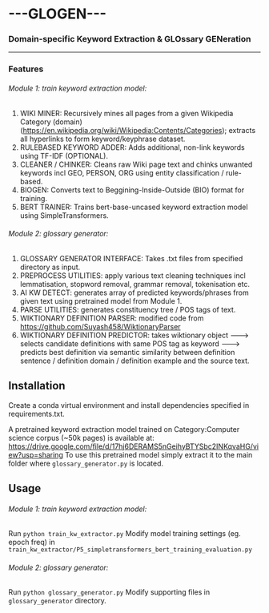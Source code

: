# ---GLOGEN---
### Domain-specific Keyword Extraction & GLOssary GENeration
---------------------------------------------
### Features
###### Module 1: train keyword extraction model:
1. WIKI MINER: Recursively mines all pages from a given Wikipedia Category (domain) (https://en.wikipedia.org/wiki/Wikipedia:Contents/Categories); extracts all hyperlinks to form keyword/keyphrase dataset.
2. RULEBASED KEYWORD ADDER: Adds additional, non-link keywords using TF-IDF (OPTIONAL).
3. CLEANER / CHINKER: Cleans raw Wiki page text and chinks unwanted keywords incl GEO, PERSON, ORG using entity classification / rule-based.
4. BIOGEN: Converts text to Beggining-Inside-Outside (BIO) format for training.
5. BERT TRAINER: Trains bert-base-uncased keyword extraction model using SimpleTransformers.

###### Module 2: glossary generator:
1. GLOSSARY GENERATOR INTERFACE: Takes .txt files from specified directory as input.
2. PREPROCESS UTILITIES: apply various text cleaning techniques incl lemmatisation, stopword removal, grammar removal, tokenisation etc.
3. AI KW DETECT: generates array of predicted keywords/phrases from given text using pretrained model from Module 1.
4. PARSE UTILITIES: generates constituency tree / POS tags of text.
5. WIKTIONARY DEFINITION PARSER: modified code from https://github.com/Suyash458/WiktionaryParser
6. WIKTIONARY DEFINITION PREDICTOR: takes wiktionary object ---> selects candidate definitions with same POS tag as keyword 
---> predicts best definition via semantic similarity between definition sentence / definition domain / definition example and the source text.


## Installation
Create a conda virtual environment and install dependencies specified in requirements.txt.

A pretrained keyword extraction model trained on Category:Computer science corpus (~50k pages) is available at:
https://drive.google.com/file/d/17hj6DERAMS5nGeihyBTYSbc2INKqvaHG/view?usp=sharing
To use this pretrained model simply extract it to the main folder where `glossary_generator.py` is located.

## Usage
###### Module 1: train keyword extraction model:
Run `python train_kw_extractor.py`
Modify model training settings (eg. epoch freq) in `train_kw_extractor/P5_simpletransformers_bert_training_evaluation.py`

###### Module 2: glossary generator:
Run `python glossary_generator.py`
Modify supporting files in `glossary_generator` directory.
